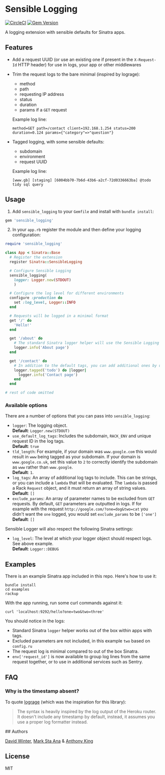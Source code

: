 # Sensible Logging

[![CircleCI](https://circleci.com/gh/madetech/sensible_logging.svg?style=svg)](https://circleci.com/gh/madetech/sensible_logging) [![Gem Version](https://badge.fury.io/rb/sensible_logging.png)](http://badge.fury.io/rb/sensible_logging)

A logging extension with sensible defaults for Sinatra apps.

## Features

* Add a request UUID (or use an existing one if present in the `X-Request-Id` HTTP header) for use in logs, your app or other middlewares
* Trim the request logs to the bare minimal (inspired by lograge):
  * method
  * path
  * requesting IP address
  * status
  * duration
  * params if a `GET` request

  Example log line:
  ```
  method=GET path=/contact client=192.168.1.254 status=200 duration=0.124 params={"category"=>"question"}
  ```
* Tagged logging, with some sensible defaults:
  * subdomain
  * environment
  * request UUID

  Example log line:
  ```
  [www.gb] [staging] [6004bb70-7b6d-43b6-a2cf-72d0336663ba] @todo tidy sql query
  ```

## Usage

1. Add `sensible_logging` to your `Gemfile` and install with `bundle install`:

  ```ruby
  gem 'sensible_logging'
  ```
2. In your `app.rb` register the module and then define your logging configuration:

  ```ruby
  require 'sensible_logging'

  class App < Sinatra::Base
    # Register the extension
    register Sinatra::SensibleLogging

    # Configure Sensible Logging
    sensible_logging(
      logger: Logger.new(STDOUT)
      )

    # Configure the log level for different environments
    configure :production do
      set :log_level, Logger::INFO
    end

    # Requests will be logged in a minimal format
    get '/' do
      'Hello!'
    end

    get '/about' do
      # The standard Sinatra logger helper will use the Sensible Logging gem
      logger.info('About page')
    end

    get '/contact' do
      # In addition to the default tags, you can add additional ones by using the `tagged` block on the `logger` helper
      logger.tagged('todo') do |logger|
        logger.info('Contact page')
      end
    end

  # rest of code omitted
  ```

### Available options

There are a number of options that you can pass into `sensible_logging`:

* `logger`: The logging object.  
  **Default**: `Logger.new(STDOUT)`
* `use_default_log_tags`: Includes the subdomain, `RACK_ENV` and unique request ID in the log tags.  
  **Default**: `true`
* `tld_length`: For example, if your domain was `www.google.com` this would result in `www` being tagged as your subdomain. If your domain is `www.google.co.uk`, set this value to `2` to correctly identify the subdomain as `www` rather than `www.google`.  
  **Default**: `1`.
* `log_tags`: An array of additional log tags to include. This can be strings, or you can include a `lambda` that will be evaluated. The `lambda` is passed a Rack `Request` object, and it must return an array of string values.  
  **Default**: `[]`
* `exclude_params`: An array of parameter names to be excluded from `GET` requests. By default, `GET` parameters are outputted in logs. If for example with the request `http://google.com/?one=dog&two=cat` you didn't want the `one` logged, you would set `exclude_params` to be `['one']`  
  **Default**: `[]`

Sensible Logger will also respect the following Sinatra settings:

* `log_level`: The level at which your logger object should respect logs. See above example.  
  **Default**: `Logger::DEBUG`

## Examples

There is an example Sinatra app included in this repo. Here's how to use it:

```shell
bundle install
cd examples
rackup
```

With the app running, run some curl commands against it:

```shell
curl 'localhost:9292/hello?one=two&two=three'
```

You should notice in the logs:

* Standard Sinatra `logger` helper works out of the box within apps with tags.
* Excluded parameters are not included, in this example `two` based on `config.ru`
* The request log is minimal compared to out of the box Sinatra.
* `env['request_id']` is now available to group log lines from the same request together, or to use in additional services such as Sentry.

## FAQ

### Why is the timestamp absent?

To quote [lograge][link_lograge] (which was the inspiration for this library):

> The syntax is heavily inspired by the log output of the Heroku router. It doesn't include any timestamp by default, instead, it assumes you use a proper log formatter instead.

## Authors

[David Winter](https://github.com/davidwinter), [Mark Sta Ana](https://github.com/booyaa) & [Anthony King](https://github.com/cybojenix)

## License

MIT

[link_lograge]: https://github.com/roidrage/lograge#lograge---taming-rails-default-request-logging
